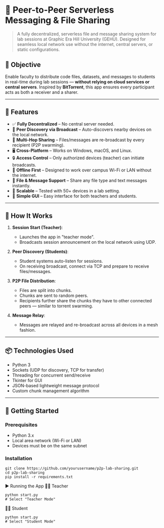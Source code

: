 # 📡 Peer-to-Peer Serverless Messaging & File Sharing

> A fully decentralized, serverless file and message sharing system for lab sessions at Graphic Era Hill University (GEHU). Designed for seamless local network use without the internet, central servers, or static configurations.

## 🎯 Objective

Enable faculty to distribute code files, datasets, and messages to students in real-time during lab sessions — **without relying on cloud services or central servers**. Inspired by **BitTorrent**, this app ensures every participant acts as both a receiver and a sharer.

---

## 🧩 Features

- ✅ **Fully Decentralized** – No central server needed.
- 📡 **Peer Discovery via Broadcast** – Auto-discovers nearby devices on the local network.
- 🔁 **Multi-Hop Sharing** – Files/messages are re-broadcast by every recipient (P2P swarming).
- 🖥️ **Cross-Platform** – Works on Windows, macOS, and Linux.
- 🔒 **Access Control** – Only authorized devices (teacher) can initiate broadcasts.
- 📶 **Offline First** – Designed to work over campus Wi-Fi or LAN without the internet.
- 📁 **File & Message Support** – Share any file type and text messages instantly.
- 🧪 **Scalable** – Tested with 50+ devices in a lab setting.
- 🧼 **Simple GUI** – Easy interface for both teachers and students.

---

## 🧠 How It Works

1. **Session Start (Teacher)**:
   - Launches the app in "teacher mode".
   - Broadcasts session announcement on the local network using UDP.

2. **Peer Discovery (Students)**:
   - Student systems auto-listen for sessions.
   - On receiving broadcast, connect via TCP and prepare to receive files/messages.

3. **P2P File Distribution**:
   - Files are split into chunks.
   - Chunks are sent to random peers.
   - Recipients further share the chunks they have to other connected peers — similar to torrent swarming.

4. **Message Relay**:
   - Messages are relayed and re-broadcast across all devices in a mesh fashion.

---

## 📦 Technologies Used

- Python 3
- Sockets (UDP for discovery, TCP for transfer)
- Threading for concurrent send/receive
- Tkinter for GUI
- JSON-based lightweight message protocol
- Custom chunk management algorithm

---

## 🚀 Getting Started

### Prerequisites

- Python 3.x
- Local area network (Wi-Fi or LAN)
- Devices must be on the same subnet

### Installation

```
git clone https://github.com/yourusername/p2p-lab-sharing.git
cd p2p-lab-sharing
pip install -r requirements.txt
```


▶️ Running the App
🧑‍🏫 Teacher

```
python start.py
# Select "Teacher Mode"

```
🧑‍🎓 Student

```
python start.py
# Select "Student Mode"

```
